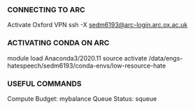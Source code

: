 ### CONNECTING TO ARC
Activate Oxford VPN
ssh -X sedm6193@arc-login.arc.ox.ac.uk

### ACTIVATING CONDA ON ARC
module load Anaconda3/2020.11
source activate /data/engs-hatespeech/sedm6193/conda-envs/low-resource-hate

### USEFUL COMMANDS
Compute Budget: mybalance
Queue Status: squeue

